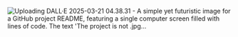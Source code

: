 ![Uploading DALL·E 2025-03-21 04.38.31 - A simple yet futuristic image for a GitHub project README, featuring a single computer screen filled with lines of code. The text 'The project is not .jpg…]()
